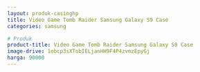 ```yaml
---
layout: produk-casinghp
title: Video Game Tomb Raider Samsung Galaxy S9 Case
categories: samsung

# Produk
product-title: Video Game Tomb Raider Samsung Galaxy S9 Case
image-drive: 1obcp3sXTobIELjanHH9F4P4zvmzEpyGj
harga: 90000
---
```

